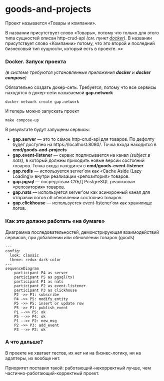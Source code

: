 # goods-and-projects

Проект называется «Товары и компании».

В названии присутствует слово «Товары», потому
что только для этого типа сущностей описан http-crud-api _(см. пункт [docker](#docker-запуск-проекта))_.
В названии присутствует слово «Компании» потому, что это второй и последний бизнесовый тип сущности, который есть в проекте.
«»

### Docker. Запуск проекта

_(в системе требуются установленные приложения **docker** и **docker compose**)_

Обязательно создать докер-сеть. Требуется, потому что все сервисы находятся в докер-сети называемой **gap.network**
```shell
docker network create gap.network
```

И теперь можно запускать проект
```shell
make compose-up
```
В результате будут запущены сервисы:
- **gap.server** — это то самое http-crud-api для товаров. По дефолту будет доступно на https://localhost:8080/. Точка входа находится в **cmd/goods-and-projects** 
- **gap.event-listener** — сервис подписывается на канал *(subject в nats)*, в который должны приходить новые версии состояний товаров. Точка входа находится в **cmd/goods-event-listener**
- **gap.redis** — используется server'ом как «Cache Aside (Lazy Loading)» внутри реализации «репозитория» товаров.
- **gap.pgsql** — посредствам СУБД PostgreSQL реализован «репозитория» товаров.
- **gap.nats** — используется server'ом как асинхронный канал для отправки логов об обновлении состояния товаров.
- **gap.clickhouse** — используется event-listener'ом как хранилище логов.


### Как это должно работать «на бумаге» 

Диаграмма последовательностей, демонстрирующая взаимодействий сервисов, при добавлении или обновлении товаров (goods) 
```mermaid
---
config:
  look: classic
  theme: redux-dark-color
---
sequenceDiagram
    participant P4 as server
    participant P5 as pgsql(tx)
    participant P1 as nats
    participant P2 as event-listener
    participant P3 as clickhouse
    P2 ->> P1: subscribe
    P4 ->> P5: modify_entity
    P5 ->> P5: insert or update row
    P5 ->> P1: publish_event
    P1 -->> P5: ok
    P5 -->> P4: ok
    P1 -->> P2: new_msg
    P2 ->> P3: add_event
    P3 -->> P2: ok

```

### А что дальше?

В проекте не хватает тестов, их нет ни на бизнес-логику, ни на адаптеры, их вообще нет.

Приоритет поставил такой: работающий-некорректный лучше, чем частично-работающий-корректный проект. 